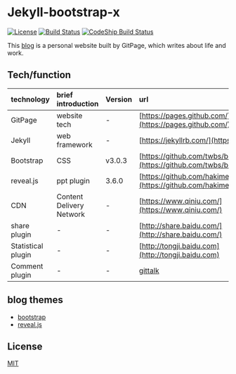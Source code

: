 
Jekyll-bootstrap-x
============================

[![License](https://img.shields.io/hexpm/l/plug.svg)](https://github.com/xiexianbin/xiexianbin.github.io/blob/master/LICENSE)
[![Build Status](https://travis-ci.org/xiexianbin/jekyll-bootstrap-x.svg?branch=master)](https://travis-ci.org/xiexianbin/jekyll-bootstrap-x)
[![CodeShip Build Status](https://codeship.com/projects/b2a453f0-f301-0133-2881-16a4a456a383/status?branch=master)](https://codeship.com/projects/149646)


This [blog](https://xiexianbin.cn) is a personal website built by GitPage, which writes about life and work.


## Tech/function

| technology | brief introduction | Version | url |
| - | :- | :- | :- | 
| GitPage | website tech | - | [https://pages.github.com/](https://pages.github.com/) |
| Jekyll | web framework | - | [https://jekyllrb.com/](https://jekyllrb.com/) |
| Bootstrap | CSS | v3.0.3 | [https://github.com/twbs/bootstrap/tree/master](https://github.com/twbs/bootstrap/tree/master) |
| reveal.js | ppt plugin | 3.6.0 | [https://github.com/hakimel/reveal.js](https://github.com/hakimel/reveal.js) |
| CDN | Content Delivery Network | - | [https://www.qiniu.com/](https://www.qiniu.com/) |
| share plugin | - | - | [http://share.baidu.com/](http://share.baidu.com/) |
| Statistical plugin | - | - | [http://tongji.baidu.com](http://tongji.baidu.com) |
| Comment plugin | - | - | [gittalk](gittalk) |


## blog themes

- [bootstrap](https://getbootstrap.com/)
- [reveal.js](https://revealjs.com/#/)


## License

[MIT](http://opensource.org/licenses/MIT)

